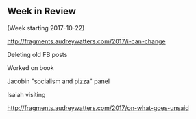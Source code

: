 ## Week in Review

(Week starting 2017-10-22)

http://fragments.audreywatters.com/2017/i-can-change

Deleting old FB posts

Worked on book

Jacobin "socialism and pizza" panel

Isaiah visiting

http://fragments.audreywatters.com/2017/on-what-goes-unsaid

